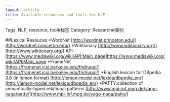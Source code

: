 ```yaml
---
layout: article
title: Available resources and tools for NLP
---
```

Tags: NLP, resource, tool#标签
Category: Research#类别

##Lexical Resouces
*WordNet [http://wordnet.princeton.edu/](http://wordnet.princeton.edu/)
*Wiktionary [http://www.wiktionary.org/](http://www.wiktionary.org/) API:[https://www.mediawiki.org/wiki/API:Main_page]https://www.mediawiki.org/wiki/API:Main_page
*FrameNet [https://framenet.icsi.berkeley.edu/fndrupal/](https://framenet.icsi.berkeley.edu/fndrupal/)
*English lexicon for DBpedia 3.8 (in lemon format) [http://lemon-model.net/lexica/dbpedia_en/](http://lemon-model.net/lexica/dbpedia_en/)
*PATTY:collection of semantically-typed relational patterns [http://www.mpi-inf.mpg.de/yago-naga/patty/](http://www.mpi-inf.mpg.de/yago-naga/patty/)


<!--more-->



